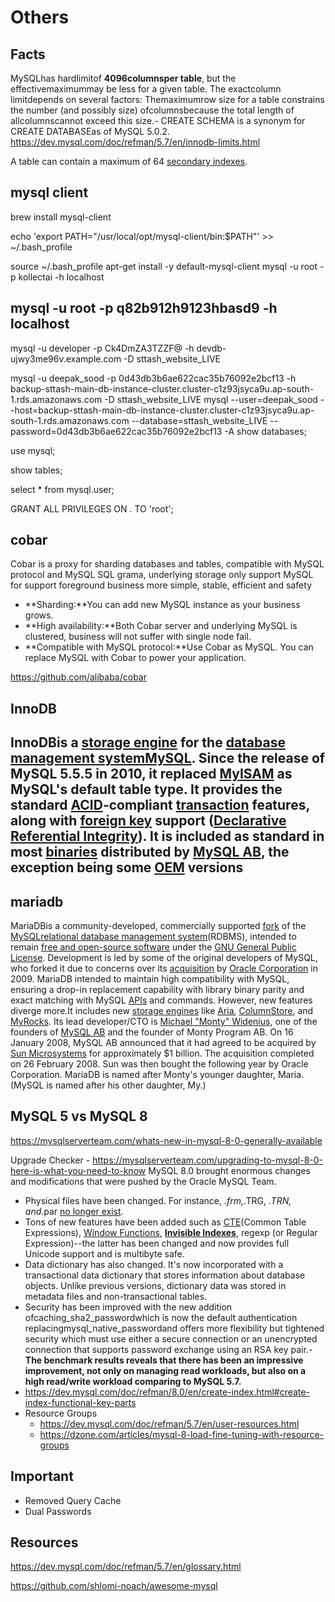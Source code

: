 # Others

## Facts

MySQLhas hardlimitof **4096columnsper table**, but the effectivemaximummay be less for a given table. The exactcolumn limitdepends on several factors: Themaximumrow size for a table constrains the number (and possibly size) ofcolumnsbecause the total length of allcolumnscannot exceed this size.-  CREATE SCHEMA is a synonym for CREATE DATABASEas of MySQL 5.0.2.
<https://dev.mysql.com/doc/refman/5.7/en/innodb-limits.html>

A table can contain a maximum of 64 [secondary indexes](https://dev.mysql.com/doc/refman/5.7/en/glossary.html#glos_secondary_index).

## mysql client

brew install mysql-client

echo 'export PATH="/usr/local/opt/mysql-client/bin:$PATH"' >> ~/.bash_profile

source ~/.bash_profile
apt-get install -y default-mysql-client
mysql -u root -p kollectai -h localhost

## mysql -u root -p q82b912h9123hbasd9 -h localhost

mysql -u developer -p Ck4DmZA3TZZF@ -h devdb-ujwy3me96v.example.com -D sttash_website_LIVE

mysql -u deepak_sood -p 0d43db3b6ae622cac35b76092e2bcf13 -h backup-sttash-main-db-instance-cluster.cluster-c1z93jsyca9u.ap-south-1.rds.amazonaws.com -D sttash_website_LIVE
mysql --user=deepak_sood --host=backup-sttash-main-db-instance-cluster.cluster-c1z93jsyca9u.ap-south-1.rds.amazonaws.com --database=sttash_website_LIVE --password=0d43db3b6ae622cac35b76092e2bcf13 -A
show databases;

use mysql;

show tables;

select * from mysql.user;

GRANT ALL PRIVILEGES ON *.* TO 'root';

## cobar

Cobar is a proxy for sharding databases and tables, compatible with MySQL protocol and MySQL SQL grama, underlying storage only support MySQL for support foreground business more simple, stable, efficient and safety

- **Sharding:**You can add new MySQL instance as your business grows.
- **High availability:**Both Cobar server and underlying MySQL is clustered, business will not suffer with single node fail.
- **Compatible with MySQL protocol:**Use Cobar as MySQL. You can replace MySQL with Cobar to power your application.

<https://github.com/alibaba/cobar>

## InnoDB

## InnoDBis a [storage engine](https://en.wikipedia.org/wiki/Database_engine) for the [database management system](https://en.wikipedia.org/wiki/Database_management_system)[MySQL](https://en.wikipedia.org/wiki/MySQL). Since the release of MySQL 5.5.5 in 2010, it replaced [MyISAM](https://en.wikipedia.org/wiki/MyISAM) as MySQL's default table type. It provides the standard [ACID](https://en.wikipedia.org/wiki/ACID)-compliant [transaction](https://en.wikipedia.org/wiki/Database_transaction) features, along with [foreign key](https://en.wikipedia.org/wiki/Foreign_key) support ([Declarative Referential Integrity](https://en.wikipedia.org/wiki/Declarative_Referential_Integrity)). It is included as standard in most [binaries](https://en.wikipedia.org/wiki/Binaries) distributed by [MySQL AB](https://en.wikipedia.org/wiki/MySQL_AB), the exception being some [OEM](https://en.wikipedia.org/wiki/Original_equipment_manufacturer) versions

## mariadb

MariaDBis a community-developed, commercially supported [fork](https://en.wikipedia.org/wiki/Fork_(software_development)) of the [MySQL](https://en.wikipedia.org/wiki/MySQL)[relational database management system](https://en.wikipedia.org/wiki/Relational_database_management_system)(RDBMS), intended to remain [free and open-source software](https://en.wikipedia.org/wiki/Free_and_open-source_software) under the [GNU General Public License](https://en.wikipedia.org/wiki/GNU_General_Public_License). Development is led by some of the original developers of MySQL, who forked it due to concerns over its [acquisition](https://en.wikipedia.org/wiki/Takeover) by [Oracle Corporation](https://en.wikipedia.org/wiki/Oracle_Corporation) in 2009.
MariaDB intended to maintain high compatibility with MySQL, ensuring a drop-in replacement capability with library binary parity and exact matching with MySQL [APIs](https://en.wikipedia.org/wiki/Application_programming_interface) and commands. However, new features diverge more.It includes new [storage engines](https://en.wikipedia.org/wiki/Storage_engine) like [Aria](https://en.wikipedia.org/wiki/Aria_(storage_engine)), [ColumnStore](https://en.wikipedia.org/wiki/InfiniDB), and [MyRocks](https://en.wikipedia.org/wiki/MyRocks).
Its lead developer/CTO is [Michael "Monty" Widenius](https://en.wikipedia.org/wiki/Michael_Widenius), one of the founders of [MySQL AB](https://en.wikipedia.org/wiki/MySQL_AB) and the founder of Monty Program AB. On 16 January 2008, MySQL AB announced that it had agreed to be acquired by [Sun Microsystems](https://en.wikipedia.org/wiki/Sun_Microsystems) for approximately $1 billion. The acquisition completed on 26 February 2008. Sun was then bought the following year by Oracle Corporation. MariaDB is named after Monty's younger daughter, Maria. (MySQL is named after his other daughter, My.)

## MySQL 5 vs MySQL 8

<https://mysqlserverteam.com/whats-new-in-mysql-8-0-generally-available>

Upgrade Checker - <https://mysqlserverteam.com/upgrading-to-mysql-8-0-here-is-what-you-need-to-know>
MySQL 8.0 brought enormous changes and modifications that were pushed by the Oracle MySQL Team.

- Physical files have been changed. For instance, *.frm,*.TRG, *.TRN, and*.par [no longer exist](https://dev.mysql.com/worklog/task/?id=8216).
- Tons of new features have been added such as [CTE](https://dev.mysql.com/doc/refman/8.0/en/with.html)(Common Table Expressions), [Window Functions](https://dev.mysql.com/doc/refman/8.0/en/window-functions.html), [**Invisible Indexes**](https://dev.mysql.com/doc/refman/8.0/en/invisible-indexes.html), regexp (or Regular Expression)--the latter has been changed and now provides full Unicode support and is multibyte safe.
- Data dictionary has also changed. It's now incorporated with a transactional data dictionary that stores information about database objects. Unlike previous versions, dictionary data was stored in metadata files and non-transactional tables.
- Security has been improved with the new addition ofcaching_sha2_passwordwhich is now the default authentication replacingmysql_native_passwordand offers more flexibility but tightened security which must use either a secure connection or an unencrypted connection that supports password exchange using an RSA key pair.-  **The benchmark results reveals that there has been an impressive improvement, not only on managing read workloads, but also on a high read/write workload comparing to MySQL 5.7.**
- <https://dev.mysql.com/doc/refman/8.0/en/create-index.html#create-index-functional-key-parts>
- Resource Groups
  - <https://dev.mysql.com/doc/refman/5.7/en/user-resources.html>
  - <https://dzone.com/articles/mysql-8-load-fine-tuning-with-resource-groups>

## Important

- Removed Query Cache
- Dual Passwords

## Resources

<https://dev.mysql.com/doc/refman/5.7/en/glossary.html>

<https://github.com/shlomi-noach/awesome-mysql>
